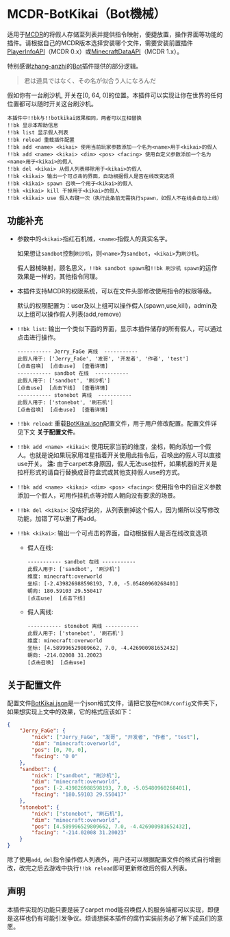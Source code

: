 # MCDR-BotKikai（Bot機械）

适用于[MCDR](https://github.com/Fallen-Breath/MCDReforged)的将假人存储至列表并提供指令映射，便捷放置，操作界面等功能的插件。请根据自己的MCDR版本选择安装哪个文件，需要安装前置插件[PlayerInfoAPI](https://github.com/TISUnion/PlayerInfoAPI)（MCDR 0.x）或[MinecraftDataAPI](https://github.com/MCDReforged/MinecraftDataAPI)（MCDR 1.x）。

特别感谢[zhang-anzhi](https://github.com/zhang-anzhi)的[Bot](https://github.com/zhang-anzhi/MCDReforgedPlugins/tree/master/Bot)插件提供的部分逻辑。

> 君は道具ではなく、その名が似合う人になろんだ


假如你有一台刷沙机, 开关在[0, 64, 0]的位置。本插件可以实现让你在世界的任何位置都可以随时开关这台刷沙机。

```MCDR
本插件中!!bk与!!botkikai效果相同，两者可以互相替换
!!bk 显示本帮助信息
!!bk list 显示假人列表
!!bk reload 重载插件配置
!!bk add <name> <kikai> 使用当前玩家参数添加一个名为<name>用于<kikai>的假人
!!bk add <name> <kikai> <dim> <pos> <facing> 使用自定义参数添加一个名为<name>用于<kikai>的假人
!!bk del <kikai> 从假人列表移除用于<kikai>的假人
!!bk <kikai> 输出一个可点击的界面，自动根据假人是否在线改变选项
!!bk <kikai> spawn 召唤一个用于<kikai>的假人
!!bk <kikai> kill 干掉用于<kikai>的假人
!!bk <kikai> use 假人右键一次（执行此条前无需执行spawn，如假人不在线会自动上线）
```

## 功能补充
* 参数中的`<kikai>`指红石机械，`<name>`指假人的真实名字。

    如果想让`sandbot`控制`刷沙机`，则`<name>`为`sandbot`，`<kikai>`为`刷沙机`。

    假人器械映射，顾名思义，`!!bk sandbot spawn`和`!!bk 刷沙机 spawn`的运作效果是一样的，其他指令同理。
    
* 本插件支持MCDR的权限系统，可以在文件头部修改使用指令的权限等级。

    默认的权限配置为：user及以上组可以操作假人(spawn,use,kill)，admin及以上组可以操作假人列表(add,remove)

* `!!bk list`: 输出一个类似下面的界面，显示本插件储存的所有假人，可以通过点击进行操作。
  ```MCDR
  ----------- Jerry_FaGe 离线  -----------
  此假人用于: ['Jerry_FaGe', '发哥', '开发者', '作者', 'test']
  [点击召唤]  [点击use]  [查看详情]
  ----------- sandbot 在线  -----------
  此假人用于: ['sandbot', '刷沙机']
  [点击use]  [点击下线]  [查看详情]
  ----------- stonebot 离线  -----------
  此假人用于: ['stonebot', '刷石机']
  [点击召唤]  [点击use]  [查看详情]
  ```
* `!!bk reload`: 重载[BotKikai.json](https://github.com/Jerry-FaGe/MCDR-BotKikai/blob/master/BotKikai.json)配置文件，用于用户修改配置。配置文件详见下文 **关于配置文件**。
* `!!bk add <name> <kikai>`: 使用玩家当前的维度，坐标，朝向添加一个假人。也就是说如果玩家用准星指着开关使用此指令后，召唤出的假人可以直接use开关。
    **注:** 由于carpet本身原因，假人无法use拉杆，如果机器的开关是拉杆形式的请自行替换成音符盒式或其他支持假人use的方式。
* `!!bk add <name> <kikai> <dim> <pos> <facing>`: 使用指令中的自定义参数添加一个假人，可用作挂机点等对假人朝向没有要求的场景。
* `!!bk del <kikai>`: 没啥好说的，从列表删掉这个假人，因为懒所以没写修改功能，加错了可以删了再add。
* `!!bk <kikai>`: 输出一个可点击的界面，自动根据假人是否在线改变选项
  * 假人在线:
    ```
    ----------- sandbot 在线 -----------
    此假人用于: ['sandbot', '刷沙机']
    维度: minecraft:overworld
    坐标: [-2.439826988598193, 7.0, -5.05480960268401]
    朝向: 180.59103 29.550417
    [点击use]  [点击下线]
    ```
  * 假人离线:
    ```
    ----------- stonebot 离线 -----------
    此假人用于: ['stonebot', '刷石机']
    维度: minecraft:overworld
    坐标: [4.589996529809662, 7.0, -4.426900981652432]
    朝向: -214.02008 31.20023
    [点击召唤]  [点击use]
    ```

## 关于配置文件

配置文件[BotKikai.json](https://github.com/Jerry-FaGe/MCDR-BotKikai/blob/master/BotKikai.json)是一个json格式文件，请把它放在`MCDR/config`文件夹下，如果想实现上文中的效果，它的格式应该如下：
```JSON
{
    "Jerry_FaGe": {
        "nick": ["Jerry_FaGe", "发哥", "开发者", "作者", "test"],
        "dim": "minecraft:overworld",
        "pos": [0, 70, 0],
        "facing": "0 0"
    },
    "sandbot": {
        "nick": ["sandbot", "刷沙机"],
        "dim": "minecraft:overworld",
        "pos": [-2.439826988598193, 7.0, -5.05480960268401],
        "facing": "180.59103 29.550417"
    },
    "stonebot": {
        "nick": ["stonebot", "刷石机"],
        "dim": "minecraft:overworld",
        "pos": [4.589996529809662, 7.0, -4.426900981652432],
        "facing": "-214.02008 31.20023"
    }
}
```
除了使用`add`, `del`指令操作假人列表外，用户还可以根据配置文件的格式自行增删改，改完之后去游戏中执行`!!bk reload`即可更新修改后的假人列表。

## 声明

本插件实现的功能只要是装了carpet mod能召唤假人的服务端都可以实现，即便是这样也仍有可能引发争议。烦请想装本插件的腐竹实装前务必了解下成员们的意愿。